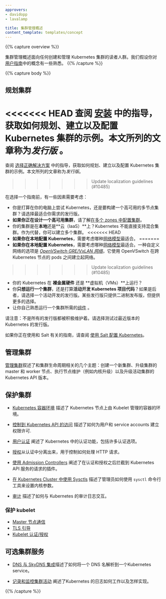 ```yaml
---
approvers:
- davidopp
- lavalamp

title: 集群管理概述
content_template: templates/concept
---
```


{{% capture overview %}}

集群管理概述面向任何创建和管理 Kubernetes 集群的读者人群。我们假设你对 [用户指南](/docs/user-guide/)中的概念有一些熟悉。
{{% /capture %}}

{{% capture body %}}

## 规划集群


<<<<<<< HEAD
查阅 [安装](/docs/setup/) 中的指导，获取如何规划、建立以及配置 Kubernetes 集群的示例。本文所列的文章称为*发行版* 。
=======
查阅 [选择正确解决方案](/docs/setup/pick-right-solution/) 中的指导，获取如何规划、建立以及配置 Kubernetes 集群的示例。本文所列的文章称为*发行版*。
>>>>>>> Update localization guidelines (#10485)


在选择一个指南前，有一些因素需要考虑：

 - 你是打算在你的电脑上尝试 Kubernetes，还是要构建一个高可用的多节点集群？请选择最适合你需求的发行版。
 - **如果你正在设计一个高可用集群**，请了解[在多个 zones 中配置集群](/docs/admin/multi-cluster)。
 - 你的集群是在**本地**还是**云（IaaS）**上？Kubernetes 不能直接支持混合集群。作为代替，你可以建立多个集群。
<<<<<<< HEAD
 - **如果你在本地配置 Kubernetes**，需要考虑哪种[网络模型](/docs/admin/networking)最适合。
=======
 - **如果你在本地配置 Kubernetes**，需要考虑哪种[网络模型](/docs/admin/networking)最适合。一种自定义网络的选项是 [*OpenVSwitch GRE/VxLAN 网络*](/docs/admin/ovs-networking/)，它使用 OpenVSwitch 在跨 Kubernetes 节点的 pods 之间建立起网络。
>>>>>>> Update localization guidelines (#10485)
 - 你的 Kubernetes 在 **裸金属硬件** 还是 **虚拟机（VMs）**上运行？
 - 你**只想运行一个集群**，还是打算**活动开发 Kubernetes 项目代码**？如果是后者，请选择一个活动开发的发行版。某些发行版只提供二进制发布版，但提供更多的选择。
 - 让你自己熟悉运行一个集群所需的[组件](/docs/admin/cluster-components) 。


请注意：不是所有的发行版都被积极维护着。请选择测试过最近版本的 Kubernetes 的发行版。


如果你正在使用和 Salt 有关的指南，请查阅  [使用 Salt 配置 Kubernetes](/docs/admin/salt)。


## 管理集群


[管理集群](/docs/concepts/cluster-administration/cluster-management/)叙述了和集群生命周期相关的几个主题：创建一个新集群、升级集群的 master 和 worker 节点、执行节点维护（例如内核升级）以及升级活动集群的 Kubernetes API 版本。


## 保护集群


* [Kubernetes 容器环境](/docs/concepts/containers/container-environment-variables/) 描述了 Kubernetes 节点上由 Kubelet 管理的容器的环境。


* [控制到 Kubernetes API 的访问](/docs/admin/accessing-the-api) 描述了如何为用户和 service accounts 建立权限许可.


*  [用户认证](/docs/admin/authentication) 阐述了 Kubernetes 中的认证功能，包括许多认证选项。


*  [授权](/docs/admin/authorization)从认证中分离出来，用于控制如何处理 HTTP 请求。


*  [使用 Admission Controllers](/docs/admin/admission-controllers) 阐述了在认证和授权之后拦截到 Kubernetes API 服务的请求的插件。


* [在 Kubernetes Cluster 中使用 Sysctls](/docs/concepts/cluster-administration/sysctl-cluster/) 描述了管理员如何使用 `sysctl` 命令行工具来设置内核参数。


* [审计](/docs/tasks/debug-application-cluster/audit/) 描述了如何与 Kubernetes 的审计日志交互。


### 保护 kubelet

  * [Master 节点通信](/docs/concepts/cluster-administration/master-node-communication/)
  * [TLS 引导](/docs/admin/kubelet-tls-bootstrapping/)
  * [Kubelet 认证/授权](/docs/admin/kubelet-authentication-authorization/)


## 可选集群服务


*  [DNS 与 SkyDNS 集成](/docs/concepts/services-networking/dns-pod-service/)描述了如何将一个 DNS 名解析到一个Kubernetes service。


* [记录和监控集群活动](/docs/concepts/cluster-administration/logging/) 阐述了Kubernetes 的日志如何工作以及怎样实现。

{{% /capture %}}



